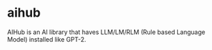 # aihub
AIHub is an AI library that haves LLM/LM/RLM (Rule based Language Model) installed like GPT-2.
